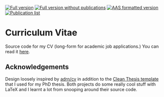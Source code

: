 [![Full version](https://img.shields.io/badge/Full_CV-latest-green.svg)](https://raw.githubusercontent.com/emilyhunt/cv/main/hunt-cv.pdf)
[![Full version without publications](https://img.shields.io/badge/No_Pubs._List-latest-orange.svg)](https://raw.githubusercontent.com/emilyhunt/cv/main/hunt-cv-nopubs.pdf)
[![AAS formatted version](https://img.shields.io/badge/AAS_format-latest-orange.svg)](https://raw.githubusercontent.com/emilyhunt/cv/main/hunt-cv-aas.pdf)
[![Publication list](https://img.shields.io/badge/Publications-latest-blue.svg)](https://raw.githubusercontent.com/emilyhunt/cv/main/hunt-publications.pdf)

# Curriculum Vitae
Source code for my CV (long-form for academic job applications.) You can read it [here](https://raw.githubusercontent.com/emilyhunt/cv/main/hunt-cv.pdf).

## Acknowledgements
Design loosely inspired by [adrn/cv](https://github.com/adrn/cv) in addition to the [Clean Thesis template](http://cleanthesis.der-ric.de/) that I used for my PhD thesis. Both projects do some really cool stuff with LaTeX and I learnt a lot from snooping around their source code.
